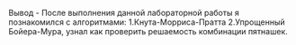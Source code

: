 Вывод - После выполнения данной лабораторной работы я познакомился с алгоритмами: 1.Кнута-Морриса-Пратта 2.Упрощенный Бойера-Мура,
узнал как проверить решаемость комбинации пятнашек.